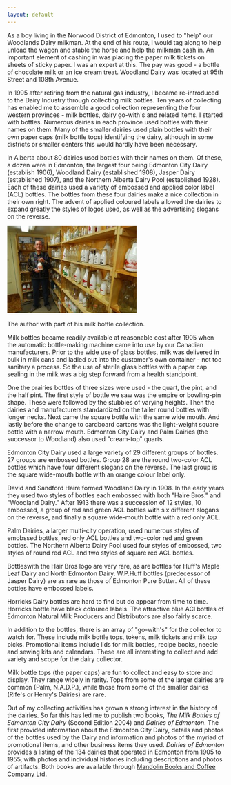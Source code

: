 ```yaml
---
layout: default
---
```

As a boy living in the Norwood District of Edmonton, I used to "help" our Woodlands Dairy milkman. At the end of his route, I would tag along to help unload the wagon and stable the horse and help the milkman cash in. An important element of cashing in was placing the paper milk tickets on sheets of sticky paper. I was an expert at this. The pay was good - a bottle of chocolate milk or an ice cream treat. Woodland Dairy was located at 95th Street and 108th Avenue.

In 1995 after retiring from the natural gas industry, I became re-introduced to the Dairy Industry through collecting milk bottles. Ten years of collecting has enabled me to assemble a good collection representing the four western provinces - milk bottles, dairy go-with's and related items. I started with bottles. Numerous dairies in each province used bottles with their names on them. Many of the smaller dairies used plain bottles with their own paper caps (milk bottle tops) identifying the dairy, although in some districts or smaller centers this would hardly have been necessary.

In Alberta about 80 dairies used bottles with their names on them. Of these, a dozen were in Edmonton, the largest four being Edmonton City Dairy (establish 1906), Woodland Dairy (established 1908), Jasper Dairy (established 1907), and the Northern Alberta Dairy Pool (established 1928). Each of these dairies used a variety of embossed and applied color label (ACL) bottles. The bottles from these four dairies make a nice collection in their own right. The advent of applied coloured labels allowed the dairies to expand greatly the styles of logos used, as well as the advertising slogans on the reverse. 

<div class="image"><img src="/assets/bob.jpg" alt="Bob" />
<p>The author with part of his milk bottle collection.</p></div>

Milk bottles became readily available at reasonable cost after 1905 when the automatic bottle-making machine came into use by our Canadian manufacturers. Prior to the wide use of glass bottles, milk was delivered in bulk in milk cans and ladled out into the customer's own container - not too sanitary a process. So the use of sterile glass bottles with a paper cap sealing in the milk was a big step forward from a health standpoint.

One the prairies bottles of three sizes were used - the quart, the pint, and the half pint. The first style of bottle we saw was the empire or bowling-pin shape. These were followed by the stubbies of varying heights. Then the dairies and manufacturers standardized on the taller round bottles with longer necks. Next came the square bottle with the same wide mouth. And lastly before the change to cardboard cartons was the light-weight square bottle with a narrow mouth. Edmonton City Dairy and Palm Dairies (the successor to Woodland) also used "cream-top" quarts.

Edmonton City Dairy used a large variety of 29 different groups of bottles. 27 groups are embossed bottles. Group 28 are the round two-color ACL bottles which have four different slogans on the reverse. The last group is the square wide-mouth bottle with an orange colour label only.

David and Sandford Haire formed Woodland Dairy in 1908. In the early years they used two styles of bottles each embossed with both "Haire Bros." and "Woodland Dairy." After 1913 there was a succession of 12 styles, 10 embossed, a group of red and green ACL bottles with six different slogans on the reverse, and finally a square wide-mouth bottle with a red only ACL.

Palm Dairies, a larger multi-city operation, used numerous styles of emobssed bottles, red only ACL bottles and two-color red and green bottles. The Northern Alberta Dairy Pool used four styles of embossed, two styles of round red ACL and two styles of square red ACL bottles.

Bottleswith the Hair Bros logo are very rare, as are bottles for Huff's Maple Leaf Dairy and North Edmonton Dairy. W.P.Huff bottles (predecessor of Jasper Dairy) are as rare as those of Edmonton Pure Butter. All of these bottles have embossed labels.

Horricks Dairy bottles are hard to find but do appear from time to time. Horricks bottle have black coloured labels. The attractive blue ACl bottles of Edmonton Natural Milk Producers and Distributors are also fairly scarce.

In addition to the bottles, there is an array of "go-with's" for the collector to watch for. These include milk bottle tops, tokens, milk tickets and milk top picks. Promotional items include lids for milk bottles, recipe books, needle and sewing kits and calendars. These are all interesting to collect and add variety and scope for the dairy collector.

Milk bottle tops (the paper caps) are fun to collect and easy to store and display. They range widely in rarity. Tops from some of the larger dairies are common (Palm, N.A.D.P.), while those from some of the smaller dairies (Rife's or Henry's Dairies) are rare.

Out of my collecting activities has grown a strong interest in the history of the dairies. So far this has led me to publish two books, *The Milk Bottles of Edmonton City Dairy* (Second Edition 2004) and *Dairies of Edmonton*. The first provided information about the Edmonton City Dairy, details and photos of the bottles used by the Dairy and information and photos of the myriad of promotional items, and other business items they used. *Dairies of Edmonton* provides a listing of the 134 dairies that operated in Edmonton from 1905 to 1955, with photos and individual histories including descriptions and photos of artifacts. Both books are available through [Mandolin Books and Coffee Company Ltd.](http://www3.telus.net/public/mbcc/)

